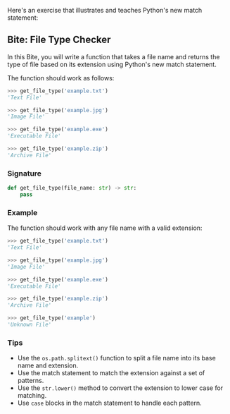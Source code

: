 Here's an exercise that illustrates and teaches Python's new match statement:

## Bite: File Type Checker

In this Bite, you will write a function that takes a file name and returns the type of file based on its extension using Python's new match statement.

The function should work as follows:

```python
>>> get_file_type('example.txt')
'Text File'

>>> get_file_type('example.jpg')
'Image File'

>>> get_file_type('example.exe')
'Executable File'

>>> get_file_type('example.zip')
'Archive File'
```

### Signature

```python
def get_file_type(file_name: str) -> str:
    pass
```

### Example

The function should work with any file name with a valid extension:

```python
>>> get_file_type('example.txt')
'Text File'

>>> get_file_type('example.jpg')
'Image File'

>>> get_file_type('example.exe')
'Executable File'

>>> get_file_type('example.zip')
'Archive File'

>>> get_file_type('example')
'Unknown File'
```

### Tips

- Use the `os.path.splitext()` function to split a file name into its base name and extension.
- Use the match statement to match the extension against a set of patterns.
- Use the `str.lower()` method to convert the extension to lower case for matching.
- Use `case` blocks in the match statement to handle each pattern.